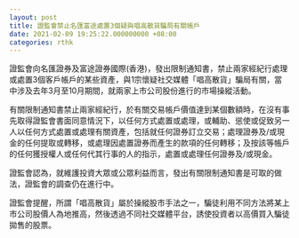```yaml
---
layout: post
title: 證監會禁止名匯富途處置3個疑與唱高散貨騙局有關帳戶
date: 2021-02-09 19:25:22.000000000 +08:00
categories: rthk
---
```


證監會向名匯證券及富途證券國際(香港)，發出限制通知書，禁止兩家經紀行處理或處置3個客戶帳戶的某些資產，與1宗懷疑社交媒體「唱高散貨」騙局有關，當中涉及去年3月至10月期間，就兩家上市公司股份進行的市場操縱活動。

有關限制通知書禁止兩家經紀行，於有關交易帳戶價值達到某個數額時，在沒有事先取得證監會書面同意情況下，以任何方式處置或處理，或輔助、慫使或促致另一人以任何方式處置或處理有關資產，包括就任何證券訂立交易；處理證券及/或現金的任何提取或轉移，或處理因處置證券而產生的款項的任何轉移；及按該等帳戶的任何獲授權人或任何代其行事的人的指示，處置或處理任何證券及/或現金。

證監會認為，就維護投資大眾或公眾利益而言，發出有關限制通知書是可取的做法，證監會的調查仍在進行中。

證監會提醒，所謂「唱高散貨」屬於操縱股市手法之一，騙徒利用不同方法將某上市公司股價人為地推高，然後透過不同社交媒體平台，誘使投資者以高價買入騙徒拋售的股票。
